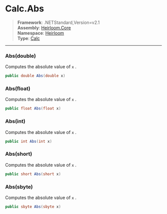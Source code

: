 # Calc.Abs

> **Framework**: .NETStandard,Version=v2.1  
> **Assembly**: [Heirloom.Core][0]  
> **Namespace**: [Heirloom][0]  
> **Type**: [Calc][1]  

--------------------------------------------------------------------------------

### Abs(double)

Computes the absolute value of `x` .

```cs
public double Abs(double x)
```

### Abs(float)

Computes the absolute value of `x` .

```cs
public float Abs(float x)
```

### Abs(int)

Computes the absolute value of `x` .

```cs
public int Abs(int x)
```

### Abs(short)

Computes the absolute value of `x` .

```cs
public short Abs(short x)
```

### Abs(sbyte)

Computes the absolute value of `x` .

```cs
public sbyte Abs(sbyte x)
```

[0]: ..\Heirloom.Core.md
[1]: Heirloom.Calc.md
